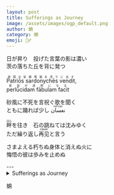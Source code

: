 ```yaml
---
layout: post
title: Sufferings as Journey
image: /assets/images/ogp_default.png
author: 蛸
category: 蛸
emoji: 🧝‍♂️
---
```

<p>
日が昇り　投げた言葉の影は濃い<br />
茨の落ちた丘を背に発つ
</p>

<p>
<ruby>Patriōs sardonychēs vendit<rp>（</rp><rt>祖国の紅縞瑪瑙を売りに出す</rt><rp>）</rp></ruby>,<br />
<ruby>perlūcidam fābulam facit<rp>（</rp><rt>昔話が透明になる</rt><rp>）</rp></ruby>
</p>

<p>
砂風に不死を言祝ぐ歌を聞く<br />
ともに踊れば少し <ruby>نعسان<rp>（</rp><rt>naʕsān</rt><rp>）</rp></ruby>
</p>
<p>
<ruby>畔<rp>（</rp><rt>はん</rt><rp>）</rp></ruby>を往き　石の跳ねては沈みゆく<br />
ただ繰り返し<ruby>再见<rp>（</rp><rt>zàijiàn</rt><rp>）</rp></ruby>と言う
</p>
<p>
さまよえる朽ちぬ身体と消えぬ火に<br />
悔悟の彼は歩みを止めぬ
</p>
---

<details><summary>Sufferings as Journey</summary>
日が昇り　投げた言葉の影は濃い<br />茨の落ちた丘を背に発つ<br />
<ruby>Patriōs sardonychēs vendit<rp>（</rp><rt>祖国の紅縞瑪瑙を売りに出す</rt><rp>）</rp></ruby>,<br />
<ruby>perlūcidam fābulam facit<rp>（</rp><rt>昔話が透明になる</rt><rp>）</rp></ruby><br />
砂風に不死を言祝ぐ歌を聞く<br />
ともに踊れば少し <ruby>نعسان<rp>（</rp><rt>naʕsān</rt><rp>）</rp></ruby><br />
<ruby>畔<rp>（</rp><rt>はん</rt><rp>）</rp></ruby>を往き　石の跳ねては沈みゆく<br />
ただ繰り返し<ruby>再见<rp>（</rp><rt>zàijiàn</rt><rp>）</rp></ruby>と言う<br />
さまよえる朽ちぬ身体と消えぬ火に<br />
悔悟の彼は歩みを止めぬ<br />
</details>

蛸
